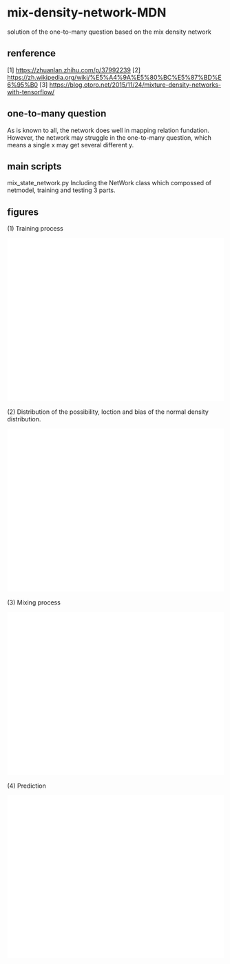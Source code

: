 # mix-density-network-MDN
solution of the one-to-many question based on the mix density network

## renference 
[1] https://zhuanlan.zhihu.com/p/37992239
[2] https://zh.wikipedia.org/wiki/%E5%A4%9A%E5%80%BC%E5%87%BD%E6%95%B0
[3] https://blog.otoro.net/2015/11/24/mixture-density-networks-with-tensorflow/

## one-to-many question
As is known to all, the network does well in mapping relation fundation. However, the network may struggle in the one-to-many question, which means a single x may get several different y.

## main scripts
 mix_state_network.py
 Including the NetWork class which compossed of netmodel, training and testing 3 parts.

## figures
(1) Training process
 <p align="center">
  <img src="https://github.com/guanshaoheng/mix-density-network-MDN/blob/master/traing_process.svg"/>
 </p>
(2) Distribution of the possibility, loction and bias of the normal density distribution.
<p align="center">
  <img src="https://github.com/guanshaoheng/mix-density-network-MDN/blob/master/distribution of p mu sigma.svg"/>
 </p>
(3) Mixing process
<p align="center">
  <img src="https://github.com/guanshaoheng/mix-density-network-MDN/blob/master/gaussian function mixing process.svg"/>
 </p>
(4) Prediction
<p align="center">
  <img src="https://github.com/guanshaoheng/mix-density-network-MDN/blob/master/prediction.svg"/>
 </p>
